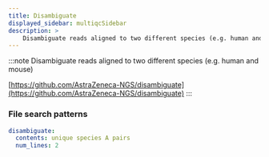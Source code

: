 ```yaml
---
title: Disambiguate
displayed_sidebar: multiqcSidebar
description: >
    Disambiguate reads aligned to two different species (e.g. human and mouse)
---
```


<!--
~~~~~ DO NOT EDIT ~~~~~
This file is autogenerated from the MultiQC module python docstring.
Do not edit the markdown, it will be overwritten.

File path for the source of this content: multiqc/modules/disambiguate/disambiguate.py
~~~~~~~~~~~~~~~~~~~~~~~
-->

:::note
Disambiguate reads aligned to two different species (e.g. human and mouse)

[https://github.com/AstraZeneca-NGS/disambiguate](https://github.com/AstraZeneca-NGS/disambiguate)
:::

### File search patterns

```yaml
disambiguate:
  contents: unique species A pairs
  num_lines: 2
```
    